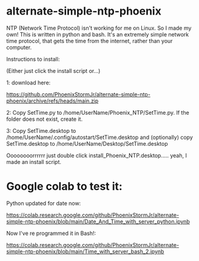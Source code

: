 # alternate-simple-ntp-phoenix
NTP (Network Time Protocol) isn't working for me on Linux. So I made my own! This is written in python and bash. It's an extremely simple network time protocol, that gets the time from the internet, rather than your computer.

Instructions to install:

(Either just click the install script or...)

1: download here:

https://github.com/PhoenixStormJr/alternate-simple-ntp-phoenix/archive/refs/heads/main.zip

2: Copy SetTime.py to /home/UserName/Phoenix_NTP/SetTime.py. If the folder does not exist, create it.

3: Copy SetTime.desktop to /home/UserName/.config/autostart/SetTime.desktop and (optionally) copy SetTime.desktop to /home/UserName/Desktop/SetTime.desktop

Oooooooorrrrrr just double click install_Phoenix_NTP.desktop..... yeah, I made an install script.

# Google colab to test it:

Python updated for date now:

https://colab.research.google.com/github/PhoenixStormJr/alternate-simple-ntp-phoenix/blob/main/Date_And_Time_with_server_python.ipynb

Now I've re programmed it in Bash!:

https://colab.research.google.com/github/PhoenixStormJr/alternate-simple-ntp-phoenix/blob/main/Time_with_server_bash_2.ipynb
